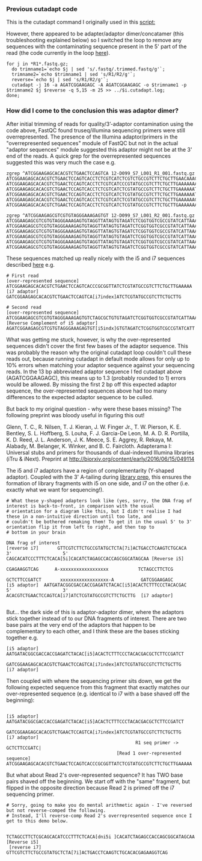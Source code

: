 ### Previous cutadapt code
This is the cutadapt command I originally used in this [script:]( https://github.com/laninsky/project_logs/blob/master/harbour_seals/nuclear_genome.Md#trimming-raw-reads-and-assembling-them-against-the-northern-fur-seal-reference-example-for-sample_19-d135)

However, there appeared to be adapter/adaptor dimer/concatamer (this troubleshooting explained below) so I switched the loop to remove any sequences with the contaminating sequence present in the 5' part of the read (the code currently in the loop [here]( https://github.com/laninsky/project_logs/blob/master/harbour_seals/nuclear_genome.Md#trimming-raw-reads-and-assembling-them-against-the-northern-fur-seal-reference-example-for-sample_19-d135)). 

```
for j in *R1*.fastq.gz;
  do trimname1=`echo $j | sed 's/.fastq/.trimmed.fastq/g'`;
  trimname2=`echo $trimname1 | sed 's/R1/R2/g'`;
  reverse=`echo $j | sed 's/R1/R2/g'`;
  cutadapt -j 16 -a AGATCGGAAGAGC -A AGATCGGAAGAGC -o $trimname1 -p $trimname2 $j $reverse -q 5,15 -m 25 >> ../$i.cutadapt.log;
done;
```

### How did I come to the conclusion this was adaptor dimer?
After initial trimming of reads for quality/3’-adaptor contamination using the code above, FastQC found truseq/illumina sequencing primers were still overrepresented. The presence of the Illumina adaptor/primers in the "overrepresented sequences" module of FastQC but not in the actual "adaptor sequences" module suggested this adaptor might not be at the 3' end of the reads. A quick grep for the overrepresented sequences suggested this was very much the case e.g.
```
zgrep ^ATCGGAAGAGCACACGTCTGAACTCCAGTCA 12-D099_S7_L001_R1_001.fastq.gz
ATCGGAAGAGCACACGTCTGAACTCCAGTCACCTCTCGTCATCTCGTCTGCCGTCTTCTGCTTGAACAAACGATTCCAGAAGTACTGTCCTCACCTGCGTGCTTCTTGCTGCGGCGCCATTCTGCCCAGTGGGATCACGCACCACCGTAAC
ATCGGAAGAGCACACGTCTGAACTCCAGTCACCTCTCGTCATCCCGTATGCCGTCTTCTGCTTGAAAAAAATAGAGAAATGGTTAAAAAGATTAAGCGGGTTGGTGTTTGTGTTGTGGGAGTTGTGGCGGTGGAGGGAGGAGACCGATGAG
ATCGGAAGAGCACACGTCTGAACTCCAGTCACCTCTCGTCATCTCGTATGCCGTCTTCTGCTTGAAAAAATTGTATGGGGTTTGTTGTGGGTGGTATTTGTTTTGTTTGTTTTGTTGGGTGGGCGGTGGGGGTTGTTTGGGGTGTGGTTGG
ATCGGAAGAGCACACGTCTGAACTCCAGTCACCTCTCGTCATCTCGTATGCCGTCTTCTGCTTGAAAAAATGATTGGGGGGGGTTGTTGTGGTGGTGGTGTGGGTTTGTGGTCGGTTTTGGTTGGTGTTGTGGATGAGGTGGTGTGTGTGG
ATCGGAAGAGCACACGTCTGAACTCCAGTCACCTCTCGTCATCTCGTATGCCGTCTTCTGCTTGAAAAAACGCTACAGTCTGGAGGAAATCCTGTAGTGCAACGGACTCTGCAGTCTATCTTATCTCATTCTTGTGTTGGTGAATTTTGTG
ATCGGAAGAGCACACGTCTGAACTCCAGTCACCTCTCGTCATCTCGTATGCCGTCTTCTGCTTGAAAAAAAGATTTGGATTTTTGTGTTTTTGGGTTGCTTGGTGTTTGGGGGGTGTGGTCTGCGTTGGGTTGTGGCTTGCGTGTGTTTGT

zgrep ^ATCGGAAGAGCGTCGTGTAGGGAAAGAGTGT 12-D099_S7_L001_R2_001.fastq.gz
ATCGGAAGAGCGTCGTGTAGGGAAAGAGTGTAGGTTATAGTGTAGATCTCGGTGGTCGCCGTATCATTAAAAAAAAAAAATTTTTTTGGTTTCCCTAACAGAATTAAAAACAGAACAACGGTAAGTGAGTAAAAGATTGAGGTCATTTGAA
ATCGGAAGAGCGTCGTGTAGGGAAAGAGTGTAGGTTATAGTGTAGATCTCGGTGGTCGCCGTATCATTAAAAAAAATGGATAAGTAAGTGTTGGGGATCGTGTGGTGGTTGTGTTGGTGGAGAGAGGTGTGTTGAGTGGTGGTGTGGGTTG
ATCGGAAGAGCGTCGTGTAGGGAAAGAGTGTAGGTTATAGTGTAGATCTCGGTGGTCGCCGTATCATTAAAAAAGAGTGTGGTTTTTATGGTGTTTTTATTTTGCTTGGTTTTGTTGGTTTGGTCTGTTTTGTTTGGAGGTTGTAGGGGTT
ATCGGAAGAGCGTCGTGTAGGGAAAGAGTGTAGGTTATAGTGTAGATCTCGGTGGTCGCCGTATCATTAAAAAAAAAGTGATTGTTGGTGTCGTGAAGTGGATAGTAGGGGTGTGGAGGTATATGGAGATGGAAGGGCGGACGGAGGTAGT
ATCGGAAGAGCGTCGTGTAGGGAAAGAGTGTAGGTTATAGTGTAGATCTCGGTGGTCGCCGTATCATTAAAAAAATTGATGTTTTGGGGGGTTTTTTTTGTTGTAGTAGTTGGGTAGTTTGTGTTTTGTTGTGTGTGGTGATTGTTTTTTT
ATCGGAAGAGCGTCGTGTAGGGAAAGAGTGTAGGTTATAGTGTAGATCTCGGTGGTCGCCGTATCATTAAAAAAACAAGTGATGTGGTTGGGATGTTGTAGAATCAAGTGTGAGATGAGGTGATATGTTGTGTGGAGAGGATTTGTGAGGG
```

These sequences matched up really nicely with the i5 and i7 sequences described [here](https://support.illumina.com/content/dam/illumina-support/documents/documentation/chemistry_documentation/experiment-design/illumina-adapter-sequences-1000000002694-09.pdf) e.g.
```
# First read
[over-represented sequence]          ATCGGAAGAGCACACGTCTGAACTCCAGTCACCCGCGGTTATCTCGTATGCCGTCTTCTGCTTGAAAAA
[i7 adaptor]                        GATCGGAAGAGCACACGTCTGAACTCCAGTCA[i7index]ATCTCGTATGCCGTCTTCTGCTTG

# Second read
[over-represented sequence]           ATCGGAAGAGCGTCGTGTAGGGAAAGAGTGTCTAGCGCTGTGTAGATCTCGGTGGTCGCCGTATCATTAAAAA
[Reverse Complement of i5 adaptor]  AGATCGGAAGAGCGTCGTGTAGGGAAAGAGTGT[i5indx]GTGTAGATCTCGGTGGTCGCCGTATCATT
```

What was getting me stuck, however, is why the over-represented sequences didn't cover the first few bases of the adaptor sequence. This was probably the reason why the original cutadapt loop couldn't cull these reads out, because running cutadapt in default mode allows for only up to 10% errors when matching your adaptor sequence against your sequencing reads. In the 13 bp abbreviated adaptor sequence I fed cutadapt above (AGATCGGAAGAGC), this means up to 1.3 (probably rounded to 1) errors would be allowed. By missing the first 2 bp off this expected adaptor sequence, the over-represented sequences above had too many differences to the expected adaptor sequence to be culled.

But back to my original question - why were these bases missing? The following preprint was bloody useful in figuring this out!

Glenn, T. C., R. Nilsen, T. J. Kieran, J. W. Finger Jr., T. W. Pierson, K. E. Bentley, S. L. Hoffberg, S. Louha, F. J. Garcia-De Leon, M. A. D. R. Portilla, K. D. Reed, J. L. Anderson, J. K. Meece, S. E. Aggrey, R. Rekaya, M. Alabady, M. Belanger, K. Winker, and B. C. Faircloth. Adapterama I: Universal stubs and primers for thousands of dual-indexed Illumina libraries (iTru & iNext). Preprint at http://biorxiv.org/content/early/2016/06/15/049114

The i5 and i7 adaptors have a region of complementarity (Y-shaped adaptor). Coupled with the 3' A-tailing during [library prep](https://www.illumina.com/content/dam/illumina-marketing/documents/products/datasheets/datasheet_truseq_dna_pcr_free_sample_prep.pdf), this ensures the formation of library fragments with i5 on one side, and i7 on the other (i.e. exactly what we want for sequencing!).
```
# What these y-shaped adapters look like (yes, sorry, the DNA frag of interest is back-to-front, in comparison with the usual
# orientation for a diagram like this, but I didn't realise I had these in a non-intuitive direction until too late, and 
# couldn't be bothered remaking them! To get it in the usual 5' to 3' orientation flip it from left to right, and then top to 
# bottom in your brain
                                                                                      DNA frag of interest
[reverse i7]       GTTCGTCTTCTGCCGTATGCTCTA[7i]ACTGACCTCAAGTCTGCACA                  3'                   5'                     CAGCACATCCCTTTCTCACA[5i]CACATCTAGAGCCACCAGCGGCATAGCAA [Reverse i5]
                                                                   CGAGAAGGTCAG      A-xxxxxxxxxxxxxxxxxx           TCTAGCCTTCTCG
                                                                   GCTCTTCCGATCT       xxxxxxxxxxxxxxxxxx-A          GATCGGAAGAGC
[i5 adaptor]  AATGATACGGCGACCACCGAGATCTACAC[i5]ACACTCTTTCCCTACACGAC                  5'                   3'                     ACACGTCTGAACTCCAGTCA[i7]ATCTCGTATGCCGTCTTCTGCTTG  [i7 adaptor]
                                          
```

But... the dark side of this is adaptor-adaptor dimer, where the adaptors stick together instead of to our DNA fragments of interest. There are two base pairs at the very end of the adaptors that happen to be complementary to each other, and I think these are the bases sticking together e.g.
```
[i5 adaptor]  AATGATACGGCGACCACCGAGATCTACAC[i5]ACACTCTTTCCCTACACGACGCTCTTCCGATCT                                                
                                                                              GATCGGAAGAGCACACGTCTGAACTCCAGTCA[i7index]ATCTCGTATGCCGTCTTCTGCTTG   [i7 adaptor] 
```
Then coupled with where the sequencing primer sits down, we get the following expected sequence from this fragment that exactly matches our over-represented sequence (e.g. identical to i7 with a base shaved off the beginning):                                                                                             
```

[i5 adaptor]  AATGATACGGCGACCACCGAGATCTACAC[i5]ACACTCTTTCCCTACACGACGCTCTTCCGATCT                                                
                                                                              GATCGGAAGAGCACACGTCTGAACTCCAGTCA[i7index]ATCTCGTATGCCGTCTTCTGCTTG   [i7 adaptor] 
                                                R1 seq primer ->   GCTCTTCCGATC|
                                         [Read 1 over-represented sequence]    ATCGGAAGAGCACACGTCTGAACTCCAGTCACCCGCGGTTATCTCGTATGCCGTCTTCTGCTTGAAAAA
```
But what about Read 2's over-represented sequence? It has TWO base pairs shaved off the beginning. We start off with the "same" fragment, but flipped in the opposite direction because Read 2 is primed off the i7 sequencing primer.
```
# Sorry, going to make you do mental arithmetic again - I've reversed but not reverse-comped the following.
# Instead, I'll reverse-comp Read 2's overrepresented sequence once I get to this demo below.
                                                                                                                                                             
                                                                            TCTAGCCTTCTCGCAGCACATCCCTTTCTCACA[dni5i ]CACATCTAGAGCCACCAGCGGCATAGCAA   [Reverse i5] 
 [reverse i7]     GTTCGTCTTCTGCCGTATGCTCTA[7i]ACTGACCTCAAGTCTGCACACGAGAAGGTCAG                                                          
```
